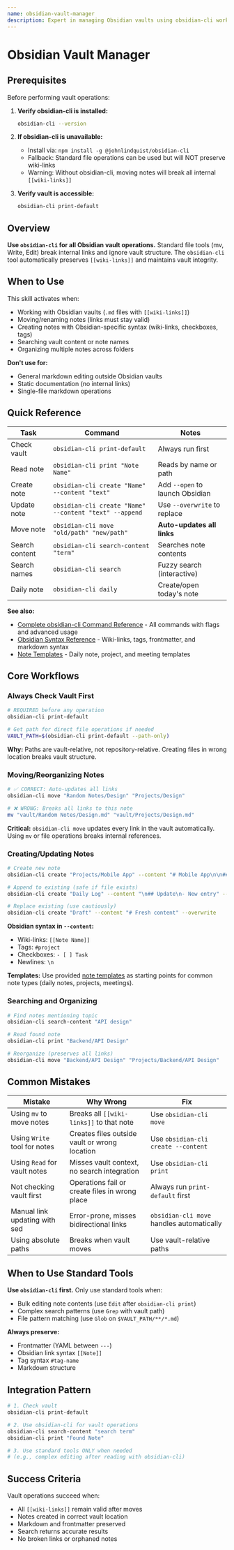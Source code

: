 ```yaml
---
name: obsidian-vault-manager
description: Expert in managing Obsidian vaults using obsidian-cli workflows for reading, writing, searching, moving, and organizing notes while preserving wiki-link integrity and vault structure. Automatically activates when working with Obsidian vaults, markdown notes with wiki-links, or when internal link integrity needs to be preserved during file operations.
---
```


# Obsidian Vault Manager

## Prerequisites

Before performing vault operations:

1. **Verify obsidian-cli is installed:**
   ```bash
   obsidian-cli --version
   ```

2. **If obsidian-cli is unavailable:**
   - Install via: `npm install -g @johnlindquist/obsidian-cli`
   - Fallback: Standard file operations can be used but will NOT preserve wiki-links
   - Warning: Without obsidian-cli, moving notes will break all internal `[[wiki-links]]`

3. **Verify vault is accessible:**
   ```bash
   obsidian-cli print-default
   ```

## Overview

**Use `obsidian-cli` for all Obsidian vault operations.** Standard file tools (mv, Write, Edit) break internal links and ignore vault structure. The `obsidian-cli` tool automatically preserves `[[wiki-links]]` and maintains vault integrity.

## When to Use

This skill activates when:
- Working with Obsidian vaults (`.md` files with `[[wiki-links]]`)
- Moving/renaming notes (links must stay valid)
- Creating notes with Obsidian-specific syntax (wiki-links, checkboxes, tags)
- Searching vault content or note names
- Organizing multiple notes across folders

**Don't use for:**
- General markdown editing outside Obsidian vaults
- Static documentation (no internal links)
- Single-file markdown operations

## Quick Reference

| Task | Command | Notes |
|------|---------|-------|
| Check vault | `obsidian-cli print-default` | Always run first |
| Read note | `obsidian-cli print "Note Name"` | Reads by name or path |
| Create note | `obsidian-cli create "Name" --content "text"` | Add `--open` to launch Obsidian |
| Update note | `obsidian-cli create "Name" --content "text" --append` | Use `--overwrite` to replace |
| Move note | `obsidian-cli move "old/path" "new/path"` | **Auto-updates all links** |
| Search content | `obsidian-cli search-content "term"` | Searches note contents |
| Search names | `obsidian-cli search` | Fuzzy search (interactive) |
| Daily note | `obsidian-cli daily` | Create/open today's note |

**See also:**
- [Complete obsidian-cli Command Reference](./references/obsidian-cli-reference.md) - All commands with flags and advanced usage
- [Obsidian Syntax Reference](./references/obsidian-syntax.md) - Wiki-links, tags, frontmatter, and markdown syntax
- [Note Templates](./assets/templates/) - Daily note, project, and meeting templates

## Core Workflows

### Always Check Vault First

```bash
# REQUIRED before any operation
obsidian-cli print-default

# Get path for direct file operations if needed
VAULT_PATH=$(obsidian-cli print-default --path-only)
```

**Why:** Paths are vault-relative, not repository-relative. Creating files in wrong location breaks vault structure.

### Moving/Reorganizing Notes

```bash
# ✅ CORRECT: Auto-updates all links
obsidian-cli move "Random Notes/Design" "Projects/Design"

# ❌ WRONG: Breaks all links to this note
mv "vault/Random Notes/Design.md" "vault/Projects/Design.md"
```

**Critical:** `obsidian-cli move` updates every link in the vault automatically. Using `mv` or file operations breaks internal references.

### Creating/Updating Notes

```bash
# Create new note
obsidian-cli create "Projects/Mobile App" --content "# Mobile App\n\n## Tasks\n- [ ] Task 1"

# Append to existing (safe if file exists)
obsidian-cli create "Daily Log" --content "\n## Update\n- New entry" --append

# Replace existing (use cautiously)
obsidian-cli create "Draft" --content "# Fresh content" --overwrite
```

**Obsidian syntax in `--content`:**
- Wiki-links: `[[Note Name]]`
- Tags: `#project`
- Checkboxes: `- [ ] Task`
- Newlines: `\n`

**Templates:** Use provided [note templates](./assets/templates/) as starting points for common note types (daily notes, projects, meetings).

### Searching and Organizing

```bash
# Find notes mentioning topic
obsidian-cli search-content "API design"

# Read found note
obsidian-cli print "Backend/API Design"

# Reorganize (preserves all links)
obsidian-cli move "Backend/API Design" "Projects/Backend/API Design"
```

## Common Mistakes

| Mistake | Why Wrong | Fix |
|---------|-----------|-----|
| Using `mv` to move notes | Breaks all `[[wiki-links]]` to that note | Use `obsidian-cli move` |
| Using `Write` tool for notes | Creates files outside vault or wrong location | Use `obsidian-cli create --content` |
| Using `Read` for vault notes | Misses vault context, no search integration | Use `obsidian-cli print` |
| Not checking vault first | Operations fail or create files in wrong place | Always run `print-default` first |
| Manual link updating with sed | Error-prone, misses bidirectional links | `obsidian-cli move` handles automatically |
| Using absolute paths | Breaks when vault moves | Use vault-relative paths |

## When to Use Standard Tools

**Use `obsidian-cli` first.** Only use standard tools when:
- Bulk editing note contents (use `Edit` after `obsidian-cli print`)
- Complex search patterns (use `Grep` with vault path)
- File pattern matching (use `Glob` on `$VAULT_PATH/**/*.md`)

**Always preserve:**
- Frontmatter (YAML between `---`)
- Obsidian link syntax `[[Note]]`
- Tag syntax `#tag-name`
- Markdown structure

## Integration Pattern

```bash
# 1. Check vault
obsidian-cli print-default

# 2. Use obsidian-cli for vault operations
obsidian-cli search-content "search term"
obsidian-cli print "Found Note"

# 3. Use standard tools ONLY when needed
# (e.g., complex editing after reading with obsidian-cli)
```

## Success Criteria

Vault operations succeed when:
- All `[[wiki-links]]` remain valid after moves
- Notes created in correct vault location
- Markdown and frontmatter preserved
- Search returns accurate results
- No broken links or orphaned notes
